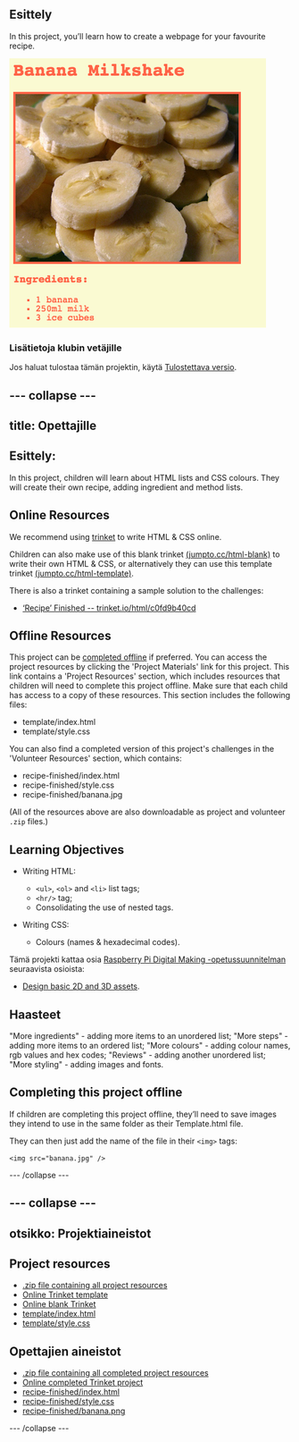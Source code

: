 ## Esittely

In this project, you’ll learn how to create a webpage for your favourite recipe.

![ruutukaappaus](images/recipe-final.png)

### Lisätietoja klubin vetäjille

Jos haluat tulostaa tämän projektin, käytä [Tulostettava versio](https://projects.raspberrypi.org/en/projects/recipe/print).

## \--- collapse \---

## title: Opettajille

## Esittely:

In this project, children will learn about HTML lists and CSS colours. They will create their own recipe, adding ingredient and method lists.

## Online Resources

We recommend using [trinket](https://trinket.io/) to write HTML & CSS online.

Children can also make use of this blank trinket [(jumpto.cc/html-blank)](http://jumpto.cc/html-blank) to write their own HTML & CSS, or alternatively they can use this template trinket [(jumpto.cc/html-template)](http://jumpto.cc/html-template).

There is also a trinket containing a sample solution to the challenges:

+ [‘Recipe’ Finished -- trinket.io/html/c0fd9b40cd](https://trinket.io/html/c0fd9b40cd)

## Offline Resources

This project can be [completed offline](https://www.codeclubprojects.org/en-GB/resources/webdev-working-offline/) if preferred. You can access the project resources by clicking the 'Project Materials' link for this project. This link contains a 'Project Resources' section, which includes resources that children will need to complete this project offline. Make sure that each child has access to a copy of these resources. This section includes the following files:

+ template/index.html
+ template/style.css

You can also find a completed version of this project's challenges in the 'Volunteer Resources' section, which contains:

+ recipe-finished/index.html
+ recipe-finished/style.css
+ recipe-finished/banana.jpg

(All of the resources above are also downloadable as project and volunteer `.zip` files.)

## Learning Objectives

+ Writing HTML:
    
    + `<ul>`, `<ol>` and `<li>` list tags;
    + `<hr/>` tag;
    + Consolidating the use of nested tags.

+ Writing CSS:
    
    + Colours (names & hexadecimal codes).

Tämä projekti kattaa osia [Raspberry Pi Digital Making -opetussuunnitelman](http://rpf.io/curriculum) seuraavista osioista:

+ [Design basic 2D and 3D assets](https://www.raspberrypi.org/curriculum/design/creator).

## Haasteet

"More ingredients" - adding more items to an unordered list; "More steps" - adding more items to an ordered list; "More colours" - adding colour names, rgb values and hex codes; "Reviews" - adding another unordered list; "More styling" - adding images and fonts.

## Completing this project offline

If children are completing this project offline, they’ll need to save images they intend to use in the same folder as their Template.html file.

They can then just add the name of the file in their `<img>` tags:

    <img src="banana.jpg" />
    

\--- /collapse \---

## \--- collapse \---

## otsikko: Projektiaineistot

## Project resources

+ [.zip file containing all project resources](resources/recipe-project-resources.zip)
+ [Online Trinket template](http://jumpto.cc/trinket-template)
+ [Online blank Trinket](http://jumpto.cc/trinket-blank)
+ [template/index.html](resources/template-index.html)
+ [template/style.css](resources/template-style.css)

## Opettajien aineistot

+ [.zip file containing all completed project resources](resources/recipe-volunteer-resources.zip)
+ [Online completed Trinket project](https://trinket.io/html/c0fd9b40cd)
+ [recipe-finished/index.html](resources/recipe-finished-index.html)
+ [recipe-finished/style.css](resources/recipe-finished-style.css)
+ [recipe-finished/banana.png](resources/recipe-finished-banana.png)

\--- /collapse \---